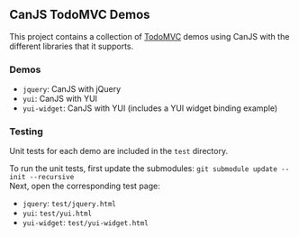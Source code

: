 ## CanJS TodoMVC Demos

This project contains a collection of [TodoMVC](https://github.com/addyosmani/todomvc/) demos using CanJS with the different libraries that it supports.

### Demos

- `jquery`: CanJS with jQuery
- `yui`: CanJS with YUI
- `yui-widget`: CanJS with YUI (includes a YUI widget binding example)

### Testing

Unit tests for each demo are included in the `test` directory.

To run the unit tests, first update the submodules: `git submodule update --init --recursive`  
Next, open the corresponding test page:

- `jquery`: `test/jquery.html`
- `yui`: `test/yui.html`
- `yui-widget`: `test/yui-widget.html`

